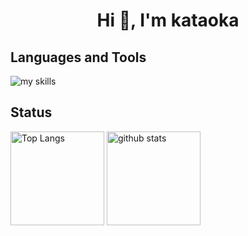 <h1 align="center">Hi 👋, I'm kataoka</h1>

## Languages and Tools
<img alt="my skills" src="https://skillicons.dev/icons?theme=light&perline=8&i=js,html,css,tailwind,bootstrap,docker,vue,php,laravel,py,firebase,aws,github,bitbucket" />

## Status
<p align="left"> 
  <img alt="Top Langs" height="150px" src="https://github-readme-stats.vercel.app/api/top-langs/?username=kataokaHBSS&layout=compact&show_icons=true" />
  <img alt="github stats" height="150px" src="https://github-readme-stats.vercel.app/api?username=kataokaHBSS" />
</p>
